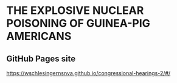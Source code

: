 # THE EXPLOSIVE NUCLEAR POISONING OF GUINEA-PIG AMERICANS

## GitHub Pages site

https://wschlesingernsnva.github.io/congressional-hearings-2/#/

